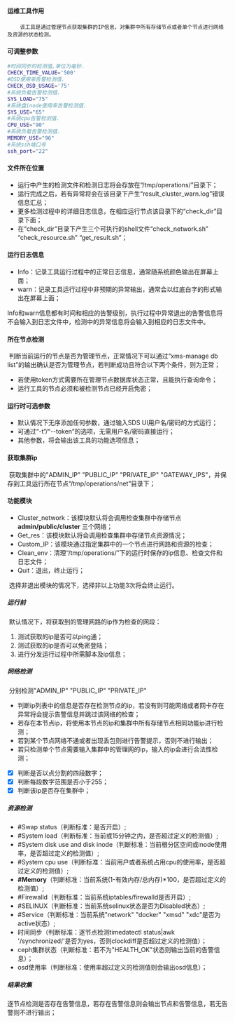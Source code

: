 #### 运维工具作用

 		该工具是通过管理节点获取集群的IP信息，对集群中所有存储节点或者单个节点进行网络及资源的状态检测。

#### 可调整参数

```bash
#时间同步的检测值,单位为毫秒.
CHECK_TIME_VALUE='500'
#OSD使用率告警检测值.
CHECK_OSD_USAGE='75'
#系统负载告警检测值.
SYS_LOAD="75"
#系统盘inode使用率告警检测值.
SYS_USE="65"
#系统cpu告警检测值.
CPU_USE="90"
#系统负载告警检测值.
MEMORY_USE="96"
#系统ssh端口号
ssh_port="22"
```

#### 文件所在位置

- 运行中产生的检测文件和检测日志将会存放在“/tmp/operations/”目录下；
- 运行完成之后，若有异常将会在该目录下产生“result_cluster_warn.log”错误信息汇总；
- 更多检测过程中的详细日志信息，在相应运行节点该目录下的“check_dir”目录下面；
- 在“check_dir”目录下产生三个可执行的shell文件“check_network.sh” “check_resource.sh” “get_result.sh”；

#### 运行日志信息

- Info：记录工具运行过程中的正常日志信息，通常随系统颜色输出在屏幕上面；
- warn：记录工具运行过程中非预期的异常输出，通常会以红底白字的形式输出在屏幕上面；

​	    Info和warn信息都有时间和相应的告警级别，执行过程中异常退出的告警信息将不会输入到日志文件中，检测中的异常信息将会输入到相应的日志文件中。

#### 所在节点检测

​		判断当前运行的节点是否为管理节点，正常情况下可以通过“xms-manage db list”的输出确认是否为管理节点，若判断成功且符合以下两个条件，则为正常；

- 若使用token方式需要所在管理节点数据库状态正常，且能执行查询命令；
- 运行工具的节点必须和被检测节点已经开启免密；

#### 运行时可选参数

- 默认情况下无序添加任何参数，通过输入SDS UI用户名/密码的方式运行；
- 可通过“-t”/“--token”的选项，无需用户名/密码直接运行；
- 其他参数，将会输出该工具的功能选项信息；

#### 获取集群ip

​		获取集群中的"ADMIN_IP" "PUBLIC_IP" "PRIVATE_IP" "GATEWAY_IPS"，并保存到工具运行所在节点“/tmp/operations/net”目录下；

#### 功能模块

- Cluster_network：该模块默认将会调用检查集群中存储节点 **admin/public/cluster** 三个网络；
- Get_res：该模块默认将会调用检查集群中存储节点资源情况；
- Custom_IP：该模块通过指定集群中的一个节点进行网路和资源的检查；
- Clean_env：清理“/tmp/operations/”下的运行时保存的ip信息、检查文件和日志文件；
- Quit：退出，终止运行；

​		选择非退出模块的情况下，选择非以上功能3次将会终止运行。

##### 运行前

​		默认情况下，将获取到的管理网路的ip作为检查的网段：

1. 测试获取的ip是否可以ping通；
2. 测试获取的ip是否可以免密登陆；
3. 进行分发运行过程中所需脚本及ip信息；

##### 网络检测

​		分别检测"ADMIN_IP" "PUBLIC_IP" "PRIVATE_IP"

- 判断ip列表中的信息是否存在检测节点的ip，若没有则可能网络或者网卡存在异常将会提示告警信息并跳过该网络的检查；
- 若存在本节点ip，将使用本节点的ip和集群中所有存储节点相同功能ip进行检测；
- 若到某个节点网络不通或者出现丢包则进行告警提示，否则不进行输出；
- 若只检测单个节点需要输入集群中的管理网的ip，输入的ip会进行合法性检测；

- [x] 判断是否以点分割的四段数字；
- [x] 判断每段数字范围是否小于255；
- [x] 判断该ip是否存在集群中；

##### 资源检测

- #Swap status（判断标准：是否开启）;
- #System load（判断标准：当前或15分钟之内，是否超过定义的检测值）;
- #System disk use and disk inode（判断标准：当前根分区空间或inode使用率，是否超过定义的检测值）;
- #System cpu use（判断标准：当前用户或者系统占用cpu的使用率，是否超过定义的检测值）;
- **#Memory**（判断标准：当前系统(1-有效内存/总内存)*100，是否超过定义的检测值）;
- #Firewalld（判断标准：当前系统iptables/firewalld是否开启）;
- #SELINUX（判断标准：当前系统selinux状态是否为Disabled状态）;
- #Service（判断标准：当前系统"network" "docker" "xmsd" "xdc"是否为active状态）;
- 时间同步（判断标准：逐节点检测timedatectl status|awk '/synchronized/'是否为yes，否则clockdiff是否超过定义的检测值）；
- ceph集群状态（判断标准：若不为"HEALTH_OK"状态则输出当前的告警信息）；
- osd使用率（判断标准：使用率超过定义的检测值则会输出osd信息）；

##### 结果收集

​		逐节点检测是否存在告警信息，若存在告警信息则会输出节点和告警信息，若无告警则不进行输出；
